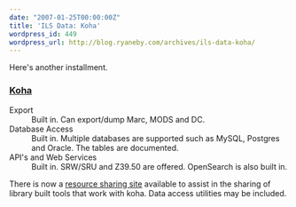 ```yaml
---
date: "2007-01-25T00:00:00Z"
title: 'ILS Data: Koha'
wordpress_id: 449
wordpress_url: http://blog.ryaneby.com/archives/ils-data-koha/
---
```

Here's another installment.

<h3><a href="http://www.koha.org/">Koha</a></h3>

<dl>
<dt>Export</dt>
<dd>Built in. Can export/dump Marc, MODS and DC.</dd>
<dt>Database Access</dt>
<dd>Built in. Multiple databases are supported such as MySQL, Postgres and Oracle. The tables are documented.</dd>
<dt>API's and Web Services</dt>
<dd>Built in. SRW/SRU and Z39.50 are offered. OpenSearch is also built in.</dd>
</dl>

There is now a <a href="http://contribs.koha.org/">resource sharing site</a> available to assist in the sharing of library built tools that work with koha. Data access utilities may be included.
